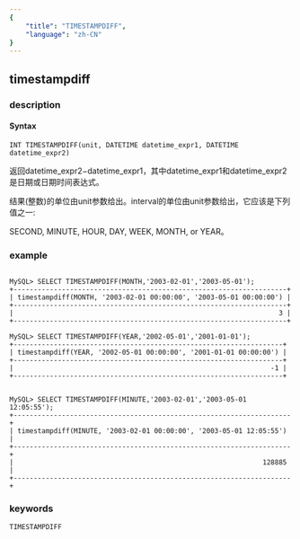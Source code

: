 ```yaml
---
{
    "title": "TIMESTAMPDIFF",
    "language": "zh-CN"
}
---
```


<!-- 
Licensed to the Apache Software Foundation (ASF) under one
or more contributor license agreements.  See the NOTICE file
distributed with this work for additional information
regarding copyright ownership.  The ASF licenses this file
to you under the Apache License, Version 2.0 (the
"License"); you may not use this file except in compliance
with the License.  You may obtain a copy of the License at

  http://www.apache.org/licenses/LICENSE-2.0

Unless required by applicable law or agreed to in writing,
software distributed under the License is distributed on an
"AS IS" BASIS, WITHOUT WARRANTIES OR CONDITIONS OF ANY
KIND, either express or implied.  See the License for the
specific language governing permissions and limitations
under the License.
-->

## timestampdiff
### description
#### Syntax

`INT TIMESTAMPDIFF(unit, DATETIME datetime_expr1, DATETIME datetime_expr2)`

返回datetime_expr2−datetime_expr1，其中datetime_expr1和datetime_expr2是日期或日期时间表达式。

结果(整数)的单位由unit参数给出。interval的单位由unit参数给出，它应该是下列值之一: 
                   
SECOND, MINUTE, HOUR, DAY, WEEK, MONTH, or YEAR。

### example

```

MySQL> SELECT TIMESTAMPDIFF(MONTH,'2003-02-01','2003-05-01');
+--------------------------------------------------------------------+
| timestampdiff(MONTH, '2003-02-01 00:00:00', '2003-05-01 00:00:00') |
+--------------------------------------------------------------------+
|                                                                  3 |
+--------------------------------------------------------------------+

MySQL> SELECT TIMESTAMPDIFF(YEAR,'2002-05-01','2001-01-01');
+-------------------------------------------------------------------+
| timestampdiff(YEAR, '2002-05-01 00:00:00', '2001-01-01 00:00:00') |
+-------------------------------------------------------------------+
|                                                                -1 |
+-------------------------------------------------------------------+


MySQL> SELECT TIMESTAMPDIFF(MINUTE,'2003-02-01','2003-05-01 12:05:55');
+---------------------------------------------------------------------+
| timestampdiff(MINUTE, '2003-02-01 00:00:00', '2003-05-01 12:05:55') |
+---------------------------------------------------------------------+
|                                                              128885 |
+---------------------------------------------------------------------+

```
### keywords
    TIMESTAMPDIFF
